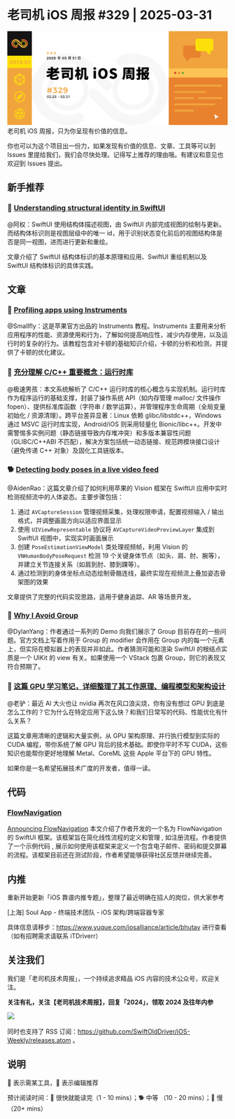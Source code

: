 # 老司机 iOS 周报 #329 | 2025-03-31

![ios-weekly](https://github.com/SwiftOldDriver/iOS-Weekly/blob/master/assets/weekly-header/329.jpg?raw=true)
老司机 iOS 周报，只为你呈现有价值的信息。

你也可以为这个项目出一份力，如果发现有价值的信息、文章、工具等可以到 Issues 里提给我们，我们会尽快处理。记得写上推荐的理由哦。有建议和意见也欢迎到 Issues 提出。

## 新手推荐

### 🐎 [Understanding structural identity in SwiftUI](https://tanaschita.com/swiftui-structural-identity/)

@阿权：SwiftUI 使用结构体描述视图，由 SwiftUI 内部完成视图的绘制与更新。而结构体标识则是视图层级中的唯一 id，用于识别状态变化前后的视图结构体是否是同一视图，进而进行更新和重绘。

文章介绍了 SwiftUI 结构体标识的基本原理和应用、SwiftUI 重绘机制以及 SwiftUI 结构体标识的具体实践。

## 文章

### 🐢 [Profiling apps using Instruments](https://developer.apple.com/tutorials/instruments)

@Smallfly：这是苹果官方出品的 Instruments 教程。Instruments 主要用来分析应用程序的性能、资源使用和行为，了解如何提高响应性，减少内存使用，以及运行时的复杂的行为。该教程包含对卡顿的基础知识介绍，卡顿的分析和检测，并提供了卡顿的优化建议。

### 🐢 [充分理解 C/C++ 重要概念：运行时库](https://mp.weixin.qq.com/s/Fed-0uVaOGDUiftH43vnGA)

@极速男孩：本文系统解析了 C/C++ 运行时库的核心概念与实现机制。运行时库作为程序运行的基础支撑，封装了操作系统 API（如内存管理 malloc/ 文件操作 fopen）、提供标准库函数（字符串 / 数学运算），并管理程序生命周期（全局变量初始化 / 资源清理）。跨平台差异显著：Linux 依赖 glibc/libstdc++，Windows 通过 MSVC 运行时库实现，Android/iOS 则采用轻量化 Bionic/libc++。开发中需警惕多实例问题（静态链接导致内存堆冲突）和多版本兼容性问题（GLIBC/C++ABI 不匹配），解决方案包括统一动态链接、规范跨模块接口设计（避免传递 C++ 对象）及固化工具链版本。

### 🐕 [Detecting body poses in a live video feed](https://www.createwithswift.com/detecting-body-poses-in-a-live-video-feed/)

@AidenRao：这篇文章介绍了如何利用苹果的 Vision 框架在 SwiftUI 应用中实时检测视频流中的人体姿态。主要步骤包括：

1. 通过 `AVCaptureSession` 管理视频采集，处理权限申请，配置视频输入 / 输出格式，并调整画面方向以适应界面显示
2. 使用 `UIViewRepresentable` 协议将 `AVCaptureVideoPreviewLayer` 集成到 SwiftUI 视图中，实现实时画面展示
3. 创建 `PoseEstimationViewModel` 类处理视频帧，利用 Vision 的 `VNHumanBodyPoseRequest` 检测 19 个关键身体节点（如头、肩、肘、腕等），并建立关节连接关系（如肩到肘、膝到踝等）。
4. 通过检测到的身体坐标点动态绘制骨骼连线，最终实现在视频流上叠加姿态骨架图的效果
   
文章提供了完整的代码实现思路，适用于健身追踪、AR 等场景开发。

### 🐎 [Why I Avoid Group](https://chris.eidhof.nl/post/why-i-avoid-group/)

@DylanYang：作者通过一系列的 Demo 向我们展示了 Group 目前存在的一些问题。官方文档上写着作用于 Group 的 modifier 会作用在 Group 内的每一个元素上，但实际在模拟器上的表现并非如此。作者猜测可能和渲染 SwiftUI 的根结点实质是一个 UIKit 的 view 有关。如果使用一个 VStack 包裹 Group，则它的表现又符合预期了。

### 🐎 [这篇 GPU 学习笔记，详细整理了其工作原理、编程模型和架构设计](https://mp.weixin.qq.com/s/IzsI_dzX6AxFnJGg8zewEw)

@老驴：最近 AI 大火也让 nvidia 再次在风口浪尖烧，你有没有想过 GPU 到底是怎么工作的？它为什么在特定应用下这么快？和我们日常写的代码、性能优化有什么关系？

这篇文章用清晰的逻辑和大量实例，从 GPU 架构原理、并行执行模型到实际的 CUDA 编程，带你系统了解 GPU 背后的技术基础。即使你平时不写 CUDA，这些知识也能帮你更好地理解 Metal、CoreML 这些 Apple 平台下的 GPU 特性。

如果你是一名希望拓展技术广度的开发者，值得一读。

## 代码

### [FlowNavigation](https://github.com/magnuskahr/swiftui-flow-navigation)

[Announcing FlowNavigation](https://www.magnuskahr.dk/posts/2025/03/announcing-FlowNavigation/) 本文介绍了作者开发的一个名为 FlowNavigation 的 SwiftUI 框架。该框架旨在简化线性流程的定义和管理 , 如注册流程。作者提供了一个示例代码 , 展示如何使用该框架来定义一个包含电子邮件、密码和提交屏幕的流程。该框架目前还在测试阶段，作者希望能够获得社区反馈并继续完善。

## 内推

重新开始更新「iOS 靠谱内推专题」，整理了最近明确在招人的岗位，供大家参考

[上海] Soul App - 终端技术团队 - iOS 架构/跨端容器专家 

具体信息请移步：https://www.yuque.com/iosalliance/article/bhutav 进行查看（如有招聘需求请联系 iTDriverr）

## 关注我们

我们是「老司机技术周报」，一个持续追求精品 iOS 内容的技术公众号，欢迎关注。

**关注有礼，关注【老司机技术周报】，回复「2024」，领取 2024 及往年内参**

![](https://github.com/SwiftOldDriver/iOS-Weekly/blob/master/assets/qrcode_for_wechat.jpg?raw=true)

同时也支持了 RSS 订阅：https://github.com/SwiftOldDriver/iOS-Weekly/releases.atom 。

## 说明

🚧 表示需某工具，🌟 表示编辑推荐

预计阅读时间：🐎 很快就能读完（1 - 10 mins）；🐕 中等 （10 - 20 mins）；🐢 慢（20+ mins）
